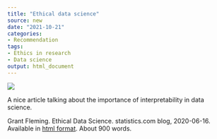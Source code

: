 ```yaml
---
title: "Ethical data science"
source: new
date: "2021-10-21"
categories:
- Recommendation
tags:
- Ethics in research
- Data science
output: html_document
---
```


![](http://www.pmean.com/new-images/21/ethical-data-science-01.png)

A nice article talking about the importance of interpretability in data science.

<!--more-->

Grant Fleming. Ethical Data Science. statistics.com blog, 2020-06-16. Available in [html format][fle1]. About 900 words.

[fle1]: https://www.statistics.com/ethical-data-science/

